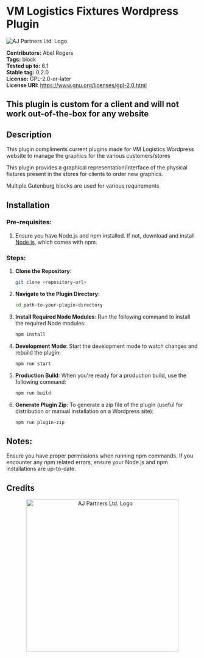 # VM Logistics Fixtures Wordpress Plugin

![AJ Partners Ltd. Logo](https://www.ajpartnersltd.com/wp-content/uploads/2023/03/aj-partners-ltd-low-resolution-logo-color-on-transparent-background2.png)

**Contributors:** Abel Rogers  
**Tags:** block  
**Tested up to:** 6.1  
**Stable tag:** 0.2.0  
**License:** GPL-2.0-or-later  
**License URI:** https://www.gnu.org/licenses/gpl-2.0.html  

## This plugin is custom for a client and will not work out-of-the-box for any website

## Description

This plugin compliments current plugins made for VM Logistics Wordpress website to manage the graphics for the various customers/stores

This plugin provides a graphical representation/interface of the physical fixtures present in the stores for clients to order new graphics.

Multiple Gutenburg blocks are used for various requirements

## Installation

### Pre-requisites:

1. Ensure you have Node.js and npm installed. If not, download and install [Node.js](https://nodejs.org/), which comes with npm.

### Steps:

1. **Clone the Repository**:  
   ```bash
   git clone <repository-url>
   ```
2. **Navigate to the Plugin Directory**:
    ```bash
    cd path-to-your-plugin-directory
    ```
3. **Install Required Node Modules**:
Run the following command to install the required Node modules:
    ```bash
    npm install
    ```
4. **Development Mode**:
Start the development mode to watch changes and rebuild the plugin:
    ```bash
    npm run start
    ```
5. **Production Build**:
When you're ready for a production build, use the following command:
    ```bash
    npm run build
    ```
6. **Generate Plugin Zip**:
To generate a zip file of the plugin (useful for distribution or manual installation on a Wordpress site):
    ```bash
    npm run plugin-zip
    ```
## Notes:
Ensure you have proper permissions when running npm commands.
If you encounter any npm related errors, ensure your Node.js and npm installations are up-to-date.
## Credits
<p align="center">
    <a href="https://www.ajpartnersltd.com.com" target="_blank">
        <img src="https://www.ajpartnersltd.com/wp-content/uploads/2023/03/aj-partners-ltd-low-resolution-logo-color-on-transparent-background2.png" width="400" alt="AJ Partners Ltd. Logo">
    </a>
</p>
